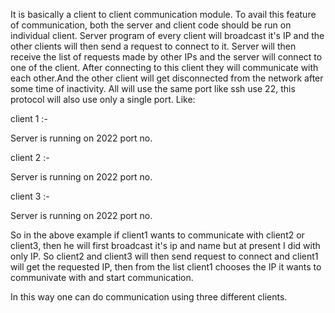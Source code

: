 It is basically a client to client communication module.
To avail this feature of communication, both the server and client code should be run on individual client.
Server program of every client will broadcast it's IP and the other clients will then send a request to connect to it.
Server will then receive the list of requests made by other IPs and the server will connect to one of the client.
After connecting to this client they will communicate with each other.And the other client will get disconnected from the network after some time of inactivity.
All will use the same port like ssh use 22, this protocol will also use only a single port.
Like:


client 1 :-

Server is running on 2022 port no.

client 2 :-

Server is running on 2022 port no.

client 3 :-

Server is running on 2022 port no.

So in the above example if client1 wants to communicate with client2 or client3, then he will first broadcast it's ip and name but at present I did with only IP. So client2 and client3 will then send request to connect and client1 will get the requested IP, then from the list client1 chooses the IP it wants to communivate with and start communication.

In this way one can do communication using three different clients.
 
